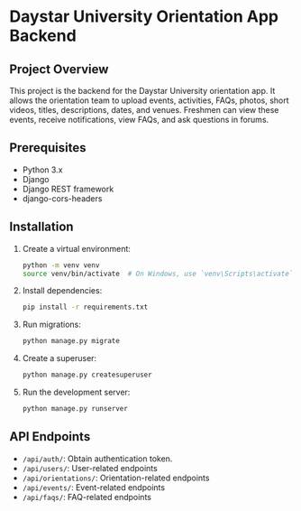 # Daystar University Orientation App Backend

## Project Overview

This project is the backend for the Daystar University orientation app. It allows the orientation team to upload events, activities, FAQs, photos, short videos, titles, descriptions, dates, and venues. Freshmen can view these events, receive notifications, view FAQs, and ask questions in forums.

## Prerequisites

- Python 3.x
- Django
- Django REST framework
- django-cors-headers

## Installation

1. Create a virtual environment:
    ```bash
    python -m venv venv
    source venv/bin/activate  # On Windows, use `venv\Scripts\activate`
    ```

2. Install dependencies:
    ```bash
    pip install -r requirements.txt
    ```

3. Run migrations:
    ```bash
    python manage.py migrate
    ```

4. Create a superuser:
    ```bash
    python manage.py createsuperuser
    ```

5. Run the development server:
    ```bash
    python manage.py runserver
    ```

## API Endpoints

- `/api/auth/`: Obtain authentication token.
- `/api/users/`: User-related endpoints
- `/api/orientations/`: Orientation-related endpoints
- `/api/events/`: Event-related endpoints
- `/api/faqs/`: FAQ-related endpoints

